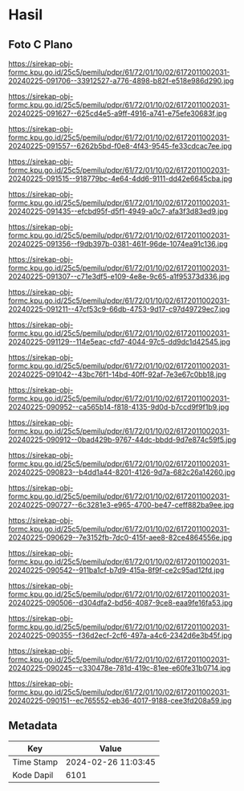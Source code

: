 # Hasil

## Foto C Plano

https://sirekap-obj-formc.kpu.go.id/25c5/pemilu/pdpr/61/72/01/10/02/6172011002031-20240225-091706--33912527-a776-4898-b82f-e518e986d290.jpg

https://sirekap-obj-formc.kpu.go.id/25c5/pemilu/pdpr/61/72/01/10/02/6172011002031-20240225-091627--625cd4e5-a9ff-4916-a741-e75efe30683f.jpg

https://sirekap-obj-formc.kpu.go.id/25c5/pemilu/pdpr/61/72/01/10/02/6172011002031-20240225-091557--6262b5bd-f0e8-4f43-9545-fe33cdcac7ee.jpg

https://sirekap-obj-formc.kpu.go.id/25c5/pemilu/pdpr/61/72/01/10/02/6172011002031-20240225-091515--918779bc-4e64-4dd6-9111-dd42e6645cba.jpg

https://sirekap-obj-formc.kpu.go.id/25c5/pemilu/pdpr/61/72/01/10/02/6172011002031-20240225-091435--efcbd95f-d5f1-4949-a0c7-afa3f3d83ed9.jpg

https://sirekap-obj-formc.kpu.go.id/25c5/pemilu/pdpr/61/72/01/10/02/6172011002031-20240225-091356--f9db397b-0381-461f-96de-1074ea91c136.jpg

https://sirekap-obj-formc.kpu.go.id/25c5/pemilu/pdpr/61/72/01/10/02/6172011002031-20240225-091307--c71e3df5-e109-4e8e-9c65-a1f95373d336.jpg

https://sirekap-obj-formc.kpu.go.id/25c5/pemilu/pdpr/61/72/01/10/02/6172011002031-20240225-091211--47cf53c9-66db-4753-9d17-c97d49729ec7.jpg

https://sirekap-obj-formc.kpu.go.id/25c5/pemilu/pdpr/61/72/01/10/02/6172011002031-20240225-091129--114e5eac-cfd7-4044-97c5-dd9dc1d42545.jpg

https://sirekap-obj-formc.kpu.go.id/25c5/pemilu/pdpr/61/72/01/10/02/6172011002031-20240225-091042--43bc76f1-14bd-40ff-92af-7e3e67c0bb18.jpg

https://sirekap-obj-formc.kpu.go.id/25c5/pemilu/pdpr/61/72/01/10/02/6172011002031-20240225-090952--ca565b14-f818-4135-9d0d-b7ccd9f9f1b9.jpg

https://sirekap-obj-formc.kpu.go.id/25c5/pemilu/pdpr/61/72/01/10/02/6172011002031-20240225-090912--0bad429b-9767-44dc-bbdd-9d7e874c59f5.jpg

https://sirekap-obj-formc.kpu.go.id/25c5/pemilu/pdpr/61/72/01/10/02/6172011002031-20240225-090823--b4dd1a44-8201-4126-9d7a-682c26a14260.jpg

https://sirekap-obj-formc.kpu.go.id/25c5/pemilu/pdpr/61/72/01/10/02/6172011002031-20240225-090727--6c3281e3-e965-4700-be47-ceff882ba9ee.jpg

https://sirekap-obj-formc.kpu.go.id/25c5/pemilu/pdpr/61/72/01/10/02/6172011002031-20240225-090629--7e3152fb-7dc0-415f-aee8-82ce4864556e.jpg

https://sirekap-obj-formc.kpu.go.id/25c5/pemilu/pdpr/61/72/01/10/02/6172011002031-20240225-090542--911ba1cf-b7d9-415a-8f9f-ce2c95ad12fd.jpg

https://sirekap-obj-formc.kpu.go.id/25c5/pemilu/pdpr/61/72/01/10/02/6172011002031-20240225-090506--d304dfa2-bd56-4087-9ce8-eaa9fe16fa53.jpg

https://sirekap-obj-formc.kpu.go.id/25c5/pemilu/pdpr/61/72/01/10/02/6172011002031-20240225-090355--f36d2ecf-2cf6-497a-a4c6-2342d6e3b45f.jpg

https://sirekap-obj-formc.kpu.go.id/25c5/pemilu/pdpr/61/72/01/10/02/6172011002031-20240225-090245--c330478e-781d-419c-81ee-e60fe31b0714.jpg

https://sirekap-obj-formc.kpu.go.id/25c5/pemilu/pdpr/61/72/01/10/02/6172011002031-20240225-090151--ec765552-eb36-4017-9188-cee3fd208a59.jpg


## Metadata

| Key        | Value               |
| ---------- | ------------------- |
| Time Stamp | 2024-02-26 11:03:45 |
| Kode Dapil | 6101                |



